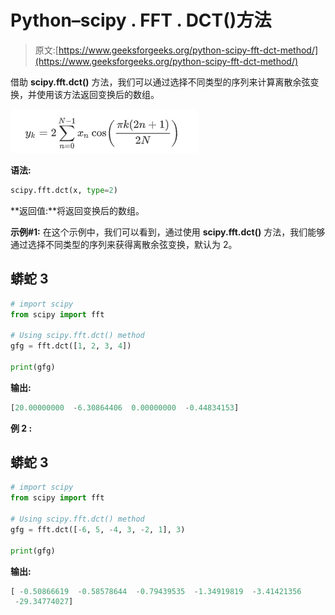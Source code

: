 # Python–scipy . FFT . DCT()方法

> 原文:[https://www.geeksforgeeks.org/python-scipy-fft-dct-method/](https://www.geeksforgeeks.org/python-scipy-fft-dct-method/)

借助 **scipy.fft.dct()** 方法，我们可以通过选择不同类型的序列来计算离散余弦变换，并使用该方法返回变换后的数组。

![](img/d9c81adec0a702c9b81fb8e35b6b1233.png)

**语法:**

```py
scipy.fft.dct(x, type=2)

```

**返回值:**将返回变换后的数组。

**示例#1:** 在这个示例中，我们可以看到，通过使用 **scipy.fft.dct()** 方法，我们能够通过选择不同类型的序列来获得离散余弦变换，默认为 2。

## 蟒蛇 3

```py
# import scipy
from scipy import fft

# Using scipy.fft.dct() method
gfg = fft.dct([1, 2, 3, 4])

print(gfg)
```

**输出:**

```py
[20.00000000  -6.30864406  0.00000000  -0.44834153]

```

**例 2 :**

## 蟒蛇 3

```py
# import scipy
from scipy import fft

# Using scipy.fft.dct() method
gfg = fft.dct([-6, 5, -4, 3, -2, 1], 3)

print(gfg)
```

**输出:**

```py
[ -0.50866619  -0.58578644  -0.79439535  -1.34919819  -3.41421356
 -29.34774027]

```
